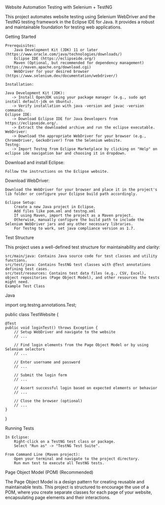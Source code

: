 Website Automation Testing with Selenium + TestNG

This project automates website testing using Selenium WebDriver and the TestNG testing framework in the Eclipse IDE for Java. It provides a robust and maintainable foundation for testing web applications.

Getting Started

    Prerequisites:
        Java Development Kit (JDK) 11 or later (https://www.oracle.com/java/technologies/downloads/)
        Eclipse IDE (https://eclipseide.org/)
        Maven (Optional, but recommended for dependency management) (https://maven.apache.org/download.cgi)
        WebDriver for your desired browser (https://www.selenium.dev/documentation/webdriver/)

    Installation:

    Java Development Kit (JDK):
       -> Install OpenJDK using your package manager (e.g., sudo apt install default-jdk on Ubuntu).
       -> Verify installation with java -version and javac -version commands.
    Eclipse IDE:
       -> Download Eclipse IDE for Java Developers from https://eclipseide.org/.
       -> Extract the downloaded archive and run the eclipse executable.
    WebDriver:
       -> Download the appropriate WebDriver for your browser (e.g., ChromeDriver, GeckoDriver) from the Selenium website.
    Testng:
       -> Import Testng from Eclipse Marketplace by clicking on "Help" on eclipse ide navigation bar and choosing it in dropdown.


Download and install Eclipse:

    Follow the instructions on the Eclipse website.

Download WebDriver:

    Download the WebDriver for your browser and place it in the project's lib folder or configure your Eclipse build path accordingly.

    Eclipse Setup:
        Create a new Java project in Eclipse.
        Add files like pom.xml and testng.xml
        If using Maven, import the project as a Maven project.
        Otherwise, manually configure the build path to include the Selenium WebDriver jars and any other necessary libraries.
        For Testng to work, set java compliance version as 1.7.

Test Structure

This project uses a well-defined test structure for maintainability and clarity:

    src/main/java: Contains Java source code for test classes and utility functions.
    src/test/java: Contains TestNG test classes with @Test annotations defining test cases.
    src/test/resources: Contains test data files (e.g., CSV, Excel), object repositories (Page Object Model), and other resources the tests might need.
    Example Test Class
Java

import org.testng.annotations.Test;

public class TestWebsite {

    @Test
    public void loginTest() throws Exception {
        // Setup WebDriver and navigate to the website
        // ...

        // Find login elements from the Page Object Model or by using Selenium selectors
        // ...

        // Enter username and password
        // ...

        // Submit the login form
        // ...

        // Assert successful login based on expected elements or behavior
        // ...

        // Close the browser (optional)
        // ...
    }
}

Running Tests

    In Eclipse:
        Right-click on a TestNG test class or package.
        Select "Run as" -> "TestNG Test Suite".

    From Command Line (Maven project):
        Open your terminal and navigate to the project directory.
        Run mvn test to execute all TestNG tests.

Page Object Model (POM) (Recommended)

The Page Object Model is a design pattern for creating reusable and maintainable tests. This project is structured to encourage the use of a POM, where you create separate classes for each page of your website, encapsulating page elements and their interactions.


